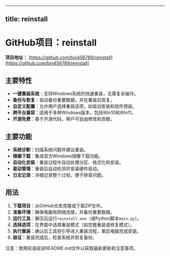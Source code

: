 
---
title: reinstall
---

# GitHub项目：reinstall

**项目地址：** [https://github.com/bin456789/reinstall](https://github.com/bin456789/reinstall)

## 主要特性
- **一键重装系统**：支持Windows系统的快速重装，无需复杂操作。
- **备份与恢复**：自动备份重要数据，并在重装后恢复。
- **自定义配置**：允许用户选择重装选项，如驱动安装和软件预装。
- **跨平台兼容**：适用于多种Windows版本，包括Win10和Win11。
- **开源免费**：基于开源代码，用户可自由修改和贡献。

## 主要功能
- **系统诊断**：扫描系统问题并建议重装。
- **镜像下载**：集成官方Windows镜像下载功能。
- **自动化安装**：重装过程中自动处理分区、格式化和安装。
- **驱动管理**：重装后自动检测并安装硬件驱动。
- **日志记录**：详细记录整个过程，便于排查问题。

## 用法
1. **下载项目**：从GitHub仓库克隆或下载ZIP文件。
2. **准备环境**：确保电脑有网络连接，并备份重要数据。
3. **运行工具**：解压后运行`reinstall.exe`（或Python脚本`main.py`）。
4. **选择选项**：在界面中选择重装模式（如完整重装或修复模式）。
5. **执行重装**：确认后工具将引导进入重装流程，重启电脑完成安装。
6. **验证**：重装完成后，检查系统并恢复备份。

注意：使用前请阅读README.md文件以获取最新更新和注意事项。
